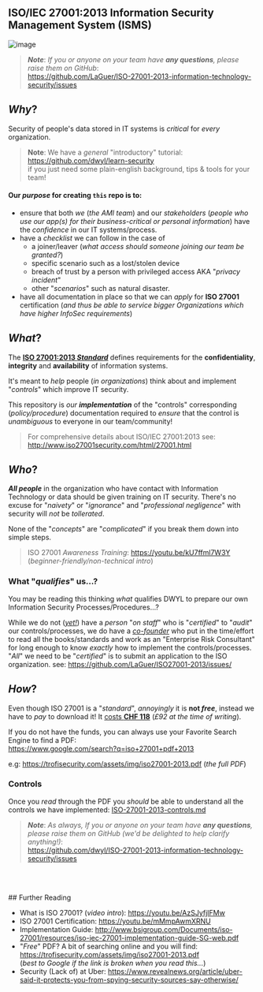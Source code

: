 ## ISO/IEC 27001:2013 Information Security Management System (ISMS)

![image](https://cloud.githubusercontent.com/assets/194400/21483572/730f6e3e-cb7c-11e6-8deb-595c82f16e1d.png)

> ***Note***: _If you or anyone on your team have **any questions**,
please raise them on GitHub_: <br />
https://github.com/LaGuer/ISO-27001-2013-information-technology-security/issues

## _Why_?

Security of people's data stored in IT systems is _critical_ for _every_ organization.

> **Note**: We have a _general_ "introductory" tutorial:
https://github.com/dwyl/learn-security <br />
if you just need some plain-english background, tips & tools for your team!

#### Our _purpose_ for creating `this` repo is to:

+ ensure that both _we_ (_the AMI team_) and our _stakeholders_
(_people who use our app(s) for their business-critical or personal information_)
have the _confidence_ in our IT systems/process.
+ have a _checklist_ we can follow in the case of
  + a joiner/leaver (_what access should someone joining our team be granted?_)
  + specific scenario such as a lost/stolen device
  + breach of trust by a person with privileged access AKA "_privacy incident_"
  + other "_scenarios_" such as natural disaster.
+ have all documentation in place so that we can _apply_ for **ISO 27001** certification
 (_and thus be able to service bigger Organizations which have higher InfoSec requirements_)

## _What_?

The [**ISO 27001:2013 _Standard_**](http://www.iso.org/iso/iso27001) defines requirements for the **confidentiality**, **integrity** and **availability** of information systems.

It's meant to _help_ people (_in organizations_)
think about and implement "_controls_" which improve IT security.

This repository is _our_ ***implementation*** of the "controls"
corresponding (_policy/procedure_) documentation required to
_ensure_ that the control is _unambiguous_ to everyone in our team/community!

> For comprehensive details about ISO/IEC 27001:2013 see:
http://www.iso27001security.com/html/27001.html


## _Who_?

***All people*** in the organization who have contact with Information Technology
or data should be given training on IT security. There's no excuse for "_naivety_"
or "_ignorance_" and "_professional negligence_" with security will _not_ be _tollerated_.

None of the "_concepts_" are "_complicated_" if you break them down into simple steps.


> ISO 27001 _Awareness Training_: https://youtu.be/kU7ffml7W3Y
(_beginner-friendly/non-technical intro_)

### What "_qualifies_" us...?

You may be reading this thinking _what_ qualifies DWYL to prepare our own
Information Security Processes/Procedures...?

While we do not
([_yet!_](https://github.com/dwyl/ISO27001-2013/issues/))
have a _person_ "_on staff_" who is "_certified_" to "_audit_" our controls/processes,
we do have a [_co-founder_](https://www.linkedin.com/in/nelsonic)
who put in the time/effort to read all the books/standards and work as an
"Enterprise Risk Consultant" for long enough to know _exactly_ how to implement
the controls/processes. "_All_" we need to be "_certified_" is to
submit an application to the ISO organization.
see: https://github.com/LaGuer/ISO27001-2013/issues/



## _How_?

Even though ISO 27001 is a "_standard_", _annoyingly_ it is **not _free_**, instead we have to _pay_ to download it! It [costs **CHF 118**](http://www.iso.org/iso/home/store/catalogue_tc/catalogue_detail.htm?csnumber=54534) (_£92 at the time of writing_).

If you do not have the funds, you can always use your Favorite Search Engine
to find a PDF: <br />
https://www.google.com/search?q=iso+27001+pdf+2013

e.g: https://trofisecurity.com/assets/img/iso27001-2013.pdf (_the full PDF_)

### Controls

Once you _read_ through the PDF you _should_ be able to understand
all the controls we have implemented:
[ISO-27001-2013-controls.md](https://github.com/LaGuer/ISO27001-2013/blob/master/ISO-27001-2013-controls.md)

> ***Note***: _As always, If you or anyone on your team have **any questions**, <br />
please raise them on GitHub (we'd be delighted to help clarify anything!)_: <br />
https://github.com/dwyl/ISO-27001-2013-information-technology-security/issues


<br /> <br />

## Further Reading

+ What is ISO 27001?  (_video intro_): https://youtu.be/AzSJyfjIFMw
+ ISO 27001 Certification: https://youtu.be/mMmpAwmXRNU
+ Implementation Guide: http://www.bsigroup.com/Documents/iso-27001/resources/iso-iec-27001-implementation-guide-SG-web.pdf
+ "_Free_" PDF? A bit of searching online and you will find: https://trofisecurity.com/assets/img/iso27001-2013.pdf <br />
(_best to Google if the link is broken when you read this..._)
+ Security (Lack of) at Uber:
https://www.revealnews.org/article/uber-said-it-protects-you-from-spying-security-sources-say-otherwise/
